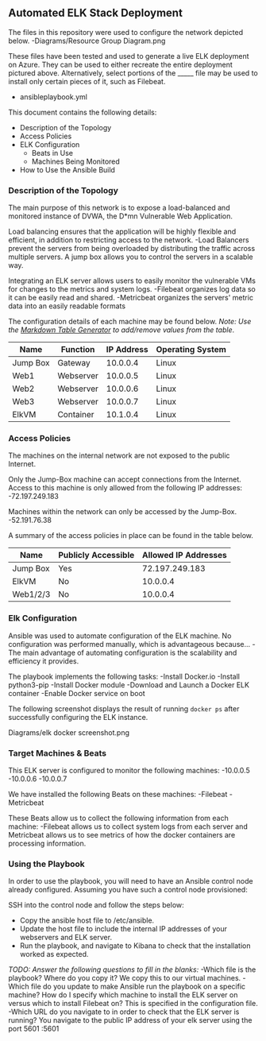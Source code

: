 ## Automated ELK Stack Deployment

The files in this repository were used to configure the network depicted below.
-Diagrams/Resource Group Diagram.png

These files have been tested and used to generate a live ELK deployment on Azure. They can be used to either recreate the entire deployment pictured above. Alternatively, select portions of the _____ file may be used to install only certain pieces of it, such as Filebeat.

  - ansibleplaybook.yml

This document contains the following details:
- Description of the Topology
- Access Policies
- ELK Configuration
  - Beats in Use
  - Machines Being Monitored
- How to Use the Ansible Build


### Description of the Topology

The main purpose of this network is to expose a load-balanced and monitored instance of DVWA, the D*mn Vulnerable Web Application.

Load balancing ensures that the application will be highly flexible and efficient, in addition to restricting access to the network.
-Load Balancers prevent the servers from being overloaded by distributing the traffic across multiple servers. A jump box allows you to control the servers in a scalable way.

Integrating an ELK server allows users to easily monitor the vulnerable VMs for changes to the metrics and system logs.
-Filebeat organizes log data so it can be easily read and shared.
-Metricbeat organizes the servers' metric data into an easily readable formats

The configuration details of each machine may be found below.
_Note: Use the [Markdown Table Generator](http://www.tablesgenerator.com/markdown_tables) to add/remove values from the table_.

| Name     | Function | IP Address | Operating System |
|----------|----------|------------|------------------|
| Jump Box | Gateway  | 10.0.0.4   | Linux            |
| Web1     | Webserver| 10.0.0.5   | Linux            |
| Web2     | Webserver| 10.0.0.6   | Linux            |
| Web3     | Webserver| 10.0.0.7   | Linux            |
| ElkVM    | Container| 10.1.0.4   | Linux            |

### Access Policies

The machines on the internal network are not exposed to the public Internet. 

Only the Jump-Box machine can accept connections from the Internet. Access to this machine is only allowed from the following IP addresses:
-72.197.249.183

Machines within the network can only be accessed by the Jump-Box.
-52.191.76.38

A summary of the access policies in place can be found in the table below.

| Name     | Publicly Accessible | Allowed IP Addresses |
|----------|---------------------|----------------------|
| Jump Box | Yes                 | 72.197.249.183       |
| ElkVM    | No                  | 10.0.0.4             |
| Web1/2/3 | No                  | 10.0.0.4             |

### Elk Configuration

Ansible was used to automate configuration of the ELK machine. No configuration was performed manually, which is advantageous because...
-The main advantage of automating configuration is the scalability and efficiency it provides.

The playbook implements the following tasks:
-Install Docker.io
-Install python3-pip
-Install Docker module
-Download and Launch a Docker ELK container
-Enable Docker service on boot

The following screenshot displays the result of running `docker ps` after successfully configuring the ELK instance.

Diagrams/elk docker screenshot.png

### Target Machines & Beats
This ELK server is configured to monitor the following machines:
-10.0.0.5
-10.0.0.6
-10.0.0.7

We have installed the following Beats on these machines:
-Filebeat
-Metricbeat

These Beats allow us to collect the following information from each machine:
-Filebeat allows us to collect system logs from each server and Metricbeat allows us to see metrics of how the docker containers are processing information.

### Using the Playbook
In order to use the playbook, you will need to have an Ansible control node already configured. Assuming you have such a control node provisioned: 

SSH into the control node and follow the steps below:
- Copy the ansible host file to /etc/ansible.
- Update the host file to include the internal IP addresses of your webservers and ELK server.
- Run the playbook, and navigate to Kibana to check that the installation worked as expected.

_TODO: Answer the following questions to fill in the blanks:_
-Which file is the playbook? Where do you copy it?
We copy this to our virtual machines.
-Which file do you update to make Ansible run the playbook on a specific machine? How do I specify which machine to install the ELK server on versus which to install Filebeat on?
This is specified in the configuration file.
-Which URL do you navigate to in order to check that the ELK server is running?
You navigate to the public IP address of your elk server using the port 5601
<ELK-IP-ADDRESS>:5601
